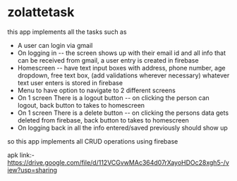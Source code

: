 # zolattetask

this app implements all the tasks such as

- A user can login via gmail
- On logging in -- the screen shows up with their email id and all info that can be received from gmail, a user entry is created in firebase
- Homescreen -- have text input boxes with address, phone number, age dropdown, free text box, (add validations wherever necessary) whatever text user enters is stored in firebase
- Menu to have option to navigate to 2 different screens
- On 1  screen There is a logout button -- on clicking the person can logout, back button to takes to homescreen
- On 1  screen There is a delete button -- on clicking the persons data gets deleted from firebase, back button to takes to homescreen
- On logging back in all the info entered/saved previously should show up

so this app implements all CRUD operations using firebase

apk link:-https://drive.google.com/file/d/112VCGvwMAc364d07rXayoHDOc28xgh5-/view?usp=sharing
